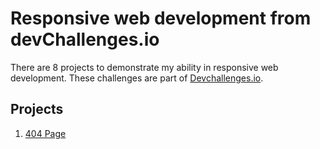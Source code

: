 # Responsive web development from devChallenges.io
There are 8 projects to demonstrate my ability in responsive web development. These challenges are part of <a href="http://devchallenges.io" target="_blank">Devchallenges.io</a>.

## Projects
1. <a href="https://github.com/makafsal/responsive-devChallenges/tree/main/404-Page">404 Page</a>
